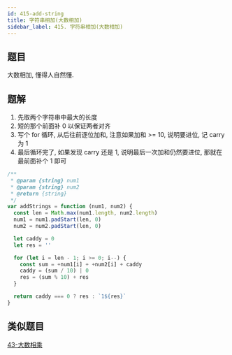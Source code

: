 ```yaml
---
id: 415-add-string
title: 字符串相加(大数相加)
sidebar_label: 415. 字符串相加(大数相加)
---
```


## 题目

大数相加, 懂得人自然懂.

## 题解

1. 先取两个字符串中最大的长度
2. 短的那个前面补 0 以保证两者对齐
3. 写个 for 循环, 从后往前逐位加和, 注意如果加和 >= 10, 说明要进位, 记 carry 为 1
4. 最后循环完了, 如果发现 carry 还是 1, 说明最后一次加和仍然要进位, 那就在最前面补个 1 即可

```js
/**
 * @param {string} num1
 * @param {string} num2
 * @return {string}
 */
var addStrings = function (num1, num2) {
  const len = Math.max(num1.length, num2.length)
  num1 = num1.padStart(len, 0)
  num2 = num2.padStart(len, 0)

  let caddy = 0
  let res = ''

  for (let i = len - 1; i >= 0; i--) {
    const sum = +num1[i] + +num2[i] + caddy
    caddy = (sum / 10) | 0
    res = (sum % 10) + res
  }

  return caddy === 0 ? res : `1${res}`
}
```

## 类似题目

[43-大数相乘](../middle/43-multiply.md)
